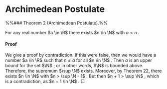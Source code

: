 # Archimedean Postulate
%%### Theorem 2 (Archimedean Postulate).%%

For any real number $a \in \R$ there exists $n \in \N$ with $a < n$ .

#### Proof

We give a proof by contradiction. If this were false, then we would have a number $a \in \R$ such that $n \leq a$ for all $n \in \N$ . Then $a$ is an upper bound for the set $\N$ ; or in other words, $\N$ is bounded above. Therefore, the supremum $\sup \N$ exists. Moreover, by Theorem 22, there exists $n \in \N$ with $n > \sup \N - 1$ . But then $n + 1 > \sup \N$ , which is a contradiction, as $n + 1 \in \N$ . □